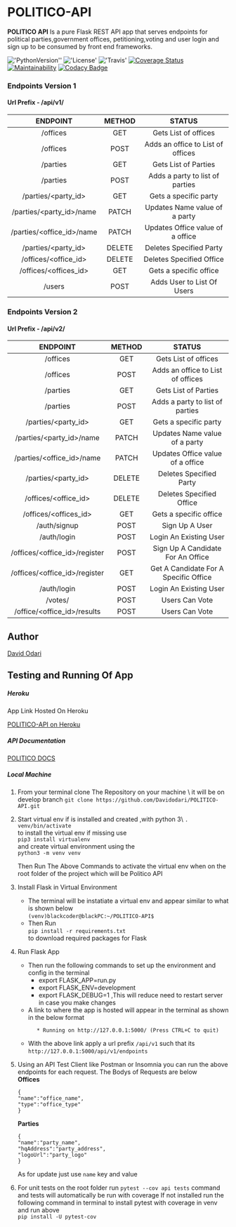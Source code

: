 # POLITICO-API
**POLITICO API** Is a pure Flask REST API app that serves endpoints for political parties,government offices,
petitioning,voting and user login and sign up to be consumed by front end frameworks.

!['PythonVersion''](https://img.shields.io/badge/python-3.6.7-yellow.svg)
!['License'](https://img.shields.io/badge/License-MIT-green.svg)
!['Travis'](https://travis-ci.org/Davidodari/POLITICO-API.svg?branch=develop)
[![Coverage Status](https://coveralls.io/repos/github/Davidodari/POLITICO-API/badge.svg?branch=develop)](https://coveralls.io/github/Davidodari/POLITICO-API?branch=ch-refactor-tests-163807952)
[![Maintainability](https://api.codeclimate.com/v1/badges/4151dd7acdb2ddb19f1f/maintainability)](https://codeclimate.com/github/Davidodari/POLITICO-API/maintainability)
[![Codacy Badge](https://api.codacy.com/project/badge/Grade/33734615352249b6823b104b386a6ea7)](https://www.codacy.com/app/Davidodari/POLITICO-API?utm_source=github.com&amp;utm_medium=referral&amp;utm_content=Davidodari/POLITICO-API&amp;utm_campaign=Badge_Grade)

### Endpoints Version 1 

####  Url Prefix - /api/v1/



|   ENDPOINT  | METHOD | STATUS |
|:---:|:---:|:---:|
| /offices                 |  GET     |  Gets List of offices |
| /offices                 |  POST    |  Adds an office to List of offices  |
| /parties                 |  GET     |  Gets List of Parties  |
| /parties                 |  POST    |  Adds a party to list of parties  |
| /parties/<party_id>      |  GET     |  Gets a specific party  |
| /parties/<party_id>/name |  PATCH   |  Updates Name value of a party  |
| /parties/<office_id>/name|  PATCH   |  Updates Office value of a office  |
| /parties/<party_id>      |  DELETE  |  Deletes Specified Party |
| /offices/<office_id>     |  DELETE  |  Deletes Specified Office  |
| /offices/<offices_id>    |  GET     |  Gets a specific office |
| /users                   |  POST    |  Adds User to List Of Users  |

### Endpoints Version 2 

####  Url Prefix - /api/v2/



|   ENDPOINT  | METHOD | STATUS |
|:---:|:---:|:---:|
| /offices                 |  GET     |  Gets List of offices |
| /offices                 |  POST    |  Adds an office to List of offices  |
| /parties                 |  GET     |  Gets List of Parties  |
| /parties                 |  POST    |  Adds a party to list of parties  |
| /parties/<party_id>      |  GET     |  Gets a specific party  |
| /parties/<party_id>/name |  PATCH   |  Updates Name value of a party  |
| /parties/<office_id>/name|  PATCH   |  Updates Office value of a office  |
| /parties/<party_id>      |  DELETE  |  Deletes Specified Party |
| /offices/<office_id>     |  DELETE  |  Deletes Specified Office  |
| /offices/<offices_id>    |  GET     |  Gets a specific office |
| /auth/signup             |  POST    |  Sign Up A User  |
| /auth/login              |  POST    |  Login  An Existing User  |
| /offices/<office_id>/register             |  POST    |  Sign Up A Candidate For An Office  |
| /offices/<office_id>/register             |  GET    |   Get A Candidate For A Specific Office  |
| /auth/login              |  POST    |  Login  An Existing User  |
| /votes/              |  POST    |  Users Can Vote  |
| /office/<office_id>/results              |  POST    |  Users Can Vote  |

## Author

[David Odari](https://github.com/Davidodari)

## Testing and Running Of App

##### Heroku

App Link Hosted On Heroku

[POLITICO-API on Heroku](https://blackpolitico-api-heroku.herokuapp.com/)

##### API Documentation

[POLITICO DOCS](https://politicoapi2.docs.apiary.io/#)

##### Local Machine

1. From your terminal clone The Repository on your machine \ it will be on develop branch
   `git clone https://github.com/Davidodari/POLITICO-API.git `

3. Start virtual env if is installed and created ,with python 3\ 
   `. venv/bin/activate` \
    to install the virtual env if missing use\
    ```pip3 install virtualenv```\
    and create virtual environment using the \
    ```python3 -m venv venv```
    
    Then Run The Above Commands to activate the virtual env when on the root folder of the project which will be
    Politico API

4. Install Flask in Virtual Environment    
    -  The terminal will be instatiate a virtual env and appear similar to what is shown below\
   ```(venv)blackcoder@blackPC:~/POLITICO-API$ ```
   -  Then Run \
    ```pip install -r requirements.txt``` \
    to download required packages for Flask
    
5. Run Flask App
   - Then run the following commands to set up the environment and config in the terminal
      - export FLASK_APP=run.py
      - export FLASK_ENV=development
      - export FLASK_DEBUG=1 ,This will reduce need to restart server in case you make changes
   - A link to where the app is hosted will appear in the terminal as shown in the below format
   ``` 
         * Running on http://127.0.0.1:5000/ (Press CTRL+C to quit)
   ```
   - With the above link apply a url prefix `/api/v1` such that its `http://127.0.0.1:5000/api/v1/endpoints`
   
5. Using an API Test Client like Postman or Insomnia you can run the above endpoints for each request.
   The Bodys of Requests are below\
   **Offices**
   ```
   {
   "name":"office_name",
   "type":"office_type"
   }
   ```
   **Parties**
   ```
   {
   "name":"party_name",
   "hqAddress":"party_address",
   "logoUrl":"party_logo"
   }
   ```
   As for update just use `name` key and value 
7. For unit tests  on the root folder run `pytest --cov api tests` command and tests will
   automatically be run with coverage 
   If not installed run the following command in terminal to install pytest with coverage in venv and run above  \
   ```pip install -U pytest-cov```